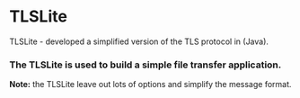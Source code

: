 # TLSLite
TLSLite - developed a simplified version of the TLS protocol in (Java). 
### The TLSLite is used to build a simple file transfer application.  
**Note:** the TLSLite leave out lots of options and simplify the message format.
